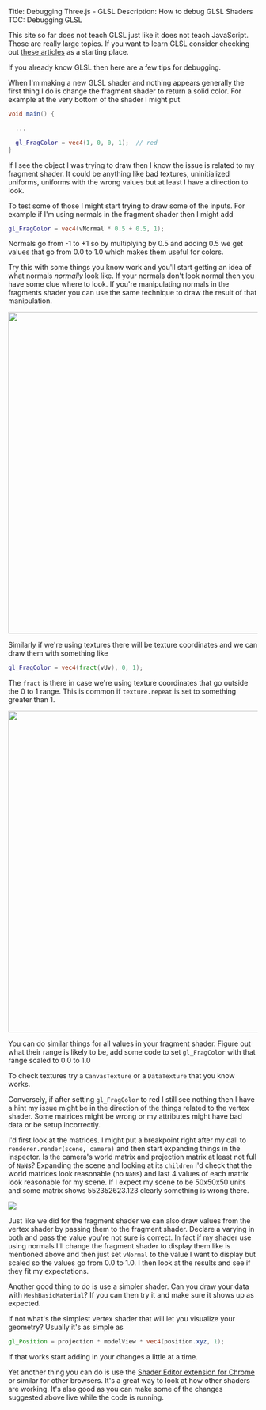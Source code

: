Title: Debugging Three.js - GLSL
Description: How to debug GLSL Shaders
TOC: Debugging GLSL

This site so far does not teach GLSL just like it does not teach JavaScript.
Those are really large topics. If you want to learn GLSL consider checking out
[these articles](https://webglfundamentals.org) as a starting place.

If you already know GLSL then here are a few tips for debugging.

When I'm making a new GLSL shader and nothing appears generally
the first thing I do is change the fragment shader to return a solid
color. For example at the very bottom of the shader I might put

```glsl
void main() {

  ...

  gl_FragColor = vec4(1, 0, 0, 1);  // red
}
```

If I see the object I was trying to draw then I know the issue is
related to my fragment shader. It could be anything like bad textures,
uninitialized uniforms, uniforms with the wrong values but at least
I have a direction to look.

To test some of those I might start trying to draw some of the inputs.
For example if I'm using normals in the fragment shader then I might
add

```glsl
gl_FragColor = vec4(vNormal * 0.5 + 0.5, 1);
```

Normals go from -1 to +1 so by multiplying by 0.5 and adding 0.5 we get
values that go from 0.0 to 1.0 which makes them useful for colors.

Try this with some things you know work and you'll start getting an idea
of what normals *normally* look like. If your normals don't look normal
then you have some clue where to look. If you're manipulating normals
in the fragments shader you can use the same technique to draw the
result of that manipulation.

<div class="threejs_center"><img src="../resources/images/standard-primitive-normals.jpg" style="width: 650px;"></div>

Similarly if we're using textures there will be texture coordinates and we
can draw them with something like

```glsl
gl_FragColor = vec4(fract(vUv), 0, 1);
```

The `fract` is there in case we're using texture coordinates that go outside
the 0 to 1 range. This is common if `texture.repeat` is set to something greater
than 1.

<div class="threejs_center"><img src="../resources/images/standard-primitive-uvs.jpg" style="width: 650px;"></div>

You can do similar things for all values in your fragment shader. Figure out
what their range is likely to be, add some code to set `gl_FragColor` with
that range scaled to 0.0 to 1.0

To check textures try a `CanvasTexture` or a `DataTexture` that you 
know works.

Conversely, if after setting `gl_FragColor` to red I still see nothing
then I have a hint my issue might be in the direction of the things
related to the vertex shader. Some matrices might be wrong or my
attributes might have bad data or be setup incorrectly.

I'd first look at the matrices. I might put a breakpoint right after
my call to `renderer.render(scene, camera)` and then start expanding
things in the inspector. Is the camera's world matrix and projection
matrix at least not full of `NaN`s? Expanding the scene and looking
at its `children` I'd check that the world matrices look reasonable (no `NaN`s)
and last 4 values of each matrix look reasonable for my scene. If I 
expect my scene to be 50x50x50 units and some matrix shows 552352623.123 
clearly something is wrong there.

<div class="threejs_center"><img src="../resources/images/inspect-matrices.gif"></div>

Just like we did for the fragment shader we can also draw values from the
vertex shader by passing them to the fragment shader. Declare a varying
in both and pass the value you're not sure is correct. In fact if my
shader use using normals I'll change the fragment shader to display them
like is mentioned above and then just set `vNormal` to the value I want 
to display but scaled so the values go from 0.0 to 1.0. I then look at the
results and see if they fit my expectations.

Another good thing to do is use a simpler shader. Can you draw your data
with `MeshBasicMaterial`? If you can then try it and make sure it shows
up as expected.

If not what's the simplest vertex shader that will let you visualize your
geometry? Usually it's as simple as

```glsl
gl_Position = projection * modelView * vec4(position.xyz, 1);
```

If that works start adding in your changes a little at a time.

Yet another thing you can do is use the
[Shader Editor extension for Chrome](https://chrome.google.com/webstore/detail/shader-editor/ggeaidddejpbakgafapihjbgdlbbbpob?hl=en)
or similar for other browsers. It's a great way to look at how other shaders
are working. It's also good as you can make some of the changes suggested above
live while the code is running.



